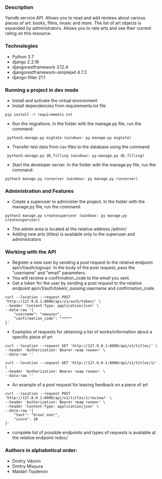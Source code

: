 
### Description
Yamdb service API. Allows you to read and add reviews about various pieces of art: books, films, music and more. The list of art objects is expanded by administrators. Allows you to rate arts and see their current rating on this resource.
### Technologies
- Python 3.7
- django 2.2.16
- djangorestframework 3.12.4
- djangorestframework-simplejwt 4.7.2
- django-filter 21.1
### Running a project in dev mode
- Install and activate the virtual environment
- Install dependencies from requirements.txt file
```
pip install -r requirements.txt
``` 
-  Run the migrations. In the folder with the manage.py file, run the command:

```
 python3.manage.py migtate (windows: py.manage.py migtate)
 ```
- Transfer test data from csv files to the database using the command

```
 python3.manage.py db_filling (windows: py.manage.py db_filling)
 ```
- Start the developer server. In the folder with the manage.py file, run the command:

```
python3 manage.py runserver (windows: py manage.py runserver)
```
### Administration and Features
- Create a superuser to administer the project. In the folder with the manage.py file, run the command:

```
python3 manage.py createsuperuser (windows: py manage.py createsuperuser)
```
- The admin area is located at the relative address /admin/
- Adding new arts (titles) is available only to the superuser and administrators
### Working with the API
- Register a new user by sending a post request to the relative endpoint api/v1/auth/signup/. In the body of the post request, pass the "username" and "email" parameters.
- You will receive a confirmation_code to the email you sent.
- Get a token for the user by sending a post request to the relative endpoint api/v1/auth/token/, passing username and confirmation_code.
```
curl --location --request POST 'http://127.0.0.1:8000/api/v1/auth/token/' \
--header 'Content-Type: application/json' \
--data-raw '{
    "username": "newuser",
    "confirmation_code": "****"
}'
```
- Examples of requests for obtaining a list of works/information about a specific piece of art
```
curl --location --request GET 'http://127.0.0.1:8000/api/v1/titles/' \
--header 'Authorization: Bearer <ваш токен>' \
--data-raw ''
```
```
curl --location --request GET 'http://127.0.0.1:8000/api/v1/titles/1/' \
--header 'Authorization: Bearer <ваш токен>' \
--data-raw ''
```
- An example of a post request for leaving feedback on a piece of art
```
curl --location --request POST 'http://127.0.0.1:8000/api/v1/titles/1/review/' \
--header 'Authorization: Bearer <ваш токен>' \
--header 'Content-Type: application/json' \
--data-raw '{
    "text": "Great one!",
    "score": 10
}'
```
-  complete list of possible endpoints and types of requests is available at the relative endpoint redoc/

### Authors in alphabetical order:
- Dmitry Vdonin
- Dmitry Misyura
- Maidari Tsydenov

